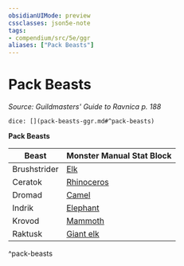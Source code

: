 ```yaml
---
obsidianUIMode: preview
cssclasses: json5e-note
tags:
- compendium/src/5e/ggr
aliases: ["Pack Beasts"]
---
```

# Pack Beasts
*Source: Guildmasters' Guide to Ravnica p. 188* 

`dice: [](pack-beasts-ggr.md#^pack-beasts)`

**Pack Beasts**

| Beast | Monster Manual Stat Block |
|-------|---------------------------|
| Brushstrider | [Elk](/3-Mechanics/CLI/bestiary/beast/elk.md) |
| Ceratok | [Rhinoceros](/3-Mechanics/CLI/bestiary/beast/rhinoceros.md) |
| Dromad | [Camel](/3-Mechanics/CLI/bestiary/beast/camel.md) |
| Indrik | [Elephant](/3-Mechanics/CLI/bestiary/beast/elephant.md) |
| Krovod | [Mammoth](/3-Mechanics/CLI/bestiary/beast/mammoth.md) |
| Raktusk | [Giant elk](/3-Mechanics/CLI/bestiary/beast/giant-elk.md) |
^pack-beasts